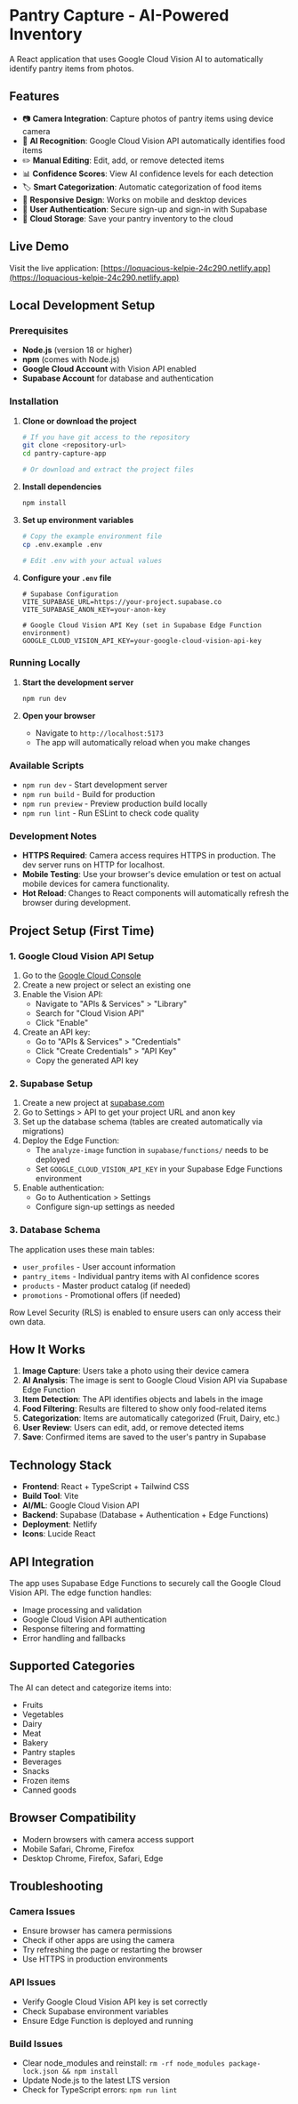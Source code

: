 # Pantry Capture - AI-Powered Inventory

A React application that uses Google Cloud Vision AI to automatically identify pantry items from photos.

## Features

- 📷 **Camera Integration**: Capture photos of pantry items using device camera
- 🤖 **AI Recognition**: Google Cloud Vision API automatically identifies food items
- ✏️ **Manual Editing**: Edit, add, or remove detected items
- 📊 **Confidence Scores**: View AI confidence levels for each detection
- 🏷️ **Smart Categorization**: Automatic categorization of food items
- 📱 **Responsive Design**: Works on mobile and desktop devices
- 🔐 **User Authentication**: Secure sign-up and sign-in with Supabase
- 💾 **Cloud Storage**: Save your pantry inventory to the cloud

## Live Demo

Visit the live application: [https://loquacious-kelpie-24c290.netlify.app](https://loquacious-kelpie-24c290.netlify.app)

## Local Development Setup

### Prerequisites

- **Node.js** (version 18 or higher)
- **npm** (comes with Node.js)
- **Google Cloud Account** with Vision API enabled
- **Supabase Account** for database and authentication

### Installation

1. **Clone or download the project**
   ```bash
   # If you have git access to the repository
   git clone <repository-url>
   cd pantry-capture-app
   
   # Or download and extract the project files
   ```

2. **Install dependencies**
   ```bash
   npm install
   ```

3. **Set up environment variables**
   ```bash
   # Copy the example environment file
   cp .env.example .env
   
   # Edit .env with your actual values
   ```

4. **Configure your `.env` file**
   ```env
   # Supabase Configuration
   VITE_SUPABASE_URL=https://your-project.supabase.co
   VITE_SUPABASE_ANON_KEY=your-anon-key
   
   # Google Cloud Vision API Key (set in Supabase Edge Function environment)
   GOOGLE_CLOUD_VISION_API_KEY=your-google-cloud-vision-api-key
   ```

### Running Locally

1. **Start the development server**
   ```bash
   npm run dev
   ```

2. **Open your browser**
   - Navigate to `http://localhost:5173`
   - The app will automatically reload when you make changes

### Available Scripts

- `npm run dev` - Start development server
- `npm run build` - Build for production
- `npm run preview` - Preview production build locally
- `npm run lint` - Run ESLint to check code quality

### Development Notes

- **HTTPS Required**: Camera access requires HTTPS in production. The dev server runs on HTTP for localhost.
- **Mobile Testing**: Use your browser's device emulation or test on actual mobile devices for camera functionality.
- **Hot Reload**: Changes to React components will automatically refresh the browser during development.

## Project Setup (First Time)

### 1. Google Cloud Vision API Setup

1. Go to the [Google Cloud Console](https://console.cloud.google.com/)
2. Create a new project or select an existing one
3. Enable the Vision API:
   - Navigate to "APIs & Services" > "Library"
   - Search for "Cloud Vision API"
   - Click "Enable"
4. Create an API key:
   - Go to "APIs & Services" > "Credentials"
   - Click "Create Credentials" > "API Key"
   - Copy the generated API key

### 2. Supabase Setup

1. Create a new project at [supabase.com](https://supabase.com)
2. Go to Settings > API to get your project URL and anon key
3. Set up the database schema (tables are created automatically via migrations)
4. Deploy the Edge Function:
   - The `analyze-image` function in `supabase/functions/` needs to be deployed
   - Set `GOOGLE_CLOUD_VISION_API_KEY` in your Supabase Edge Functions environment
5. Enable authentication:
   - Go to Authentication > Settings
   - Configure sign-up settings as needed

### 3. Database Schema

The application uses these main tables:
- `user_profiles` - User account information
- `pantry_items` - Individual pantry items with AI confidence scores
- `products` - Master product catalog (if needed)
- `promotions` - Promotional offers (if needed)

Row Level Security (RLS) is enabled to ensure users can only access their own data.

## How It Works

1. **Image Capture**: Users take a photo using their device camera
2. **AI Analysis**: The image is sent to Google Cloud Vision API via Supabase Edge Function
3. **Item Detection**: The API identifies objects and labels in the image
4. **Food Filtering**: Results are filtered to show only food-related items
5. **Categorization**: Items are automatically categorized (Fruit, Dairy, etc.)
6. **User Review**: Users can edit, add, or remove detected items
7. **Save**: Confirmed items are saved to the user's pantry in Supabase

## Technology Stack

- **Frontend**: React + TypeScript + Tailwind CSS
- **Build Tool**: Vite
- **AI/ML**: Google Cloud Vision API
- **Backend**: Supabase (Database + Authentication + Edge Functions)
- **Deployment**: Netlify
- **Icons**: Lucide React

## API Integration

The app uses Supabase Edge Functions to securely call the Google Cloud Vision API. The edge function handles:

- Image processing and validation
- Google Cloud Vision API authentication
- Response filtering and formatting
- Error handling and fallbacks

## Supported Categories

The AI can detect and categorize items into:
- Fruits
- Vegetables  
- Dairy
- Meat
- Bakery
- Pantry staples
- Beverages
- Snacks
- Frozen items
- Canned goods

## Browser Compatibility

- Modern browsers with camera access support
- Mobile Safari, Chrome, Firefox
- Desktop Chrome, Firefox, Safari, Edge

## Troubleshooting

### Camera Issues
- Ensure browser has camera permissions
- Check if other apps are using the camera
- Try refreshing the page or restarting the browser
- Use HTTPS in production environments

### API Issues
- Verify Google Cloud Vision API key is set correctly
- Check Supabase environment variables
- Ensure Edge Function is deployed and running

### Build Issues
- Clear node_modules and reinstall: `rm -rf node_modules package-lock.json && npm install`
- Update Node.js to the latest LTS version
- Check for TypeScript errors: `npm run lint`